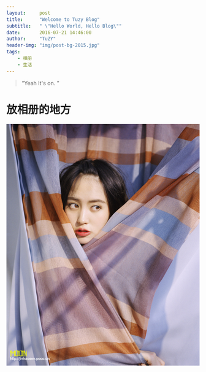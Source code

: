 ```yaml
---
layout:     post
title:      "Welcome to Tuzy Blog"
subtitle:   " \"Hello World, Hello Blog\""
date:       2016-07-21 14:46:00
author:     "TuZY"
header-img: "img/post-bg-2015.jpg"
tags:
    - 相册
    - 生活
---
```


> “Yeah It's on. ”

# 放相册的地方

![image](/img/moon01.jpg)
